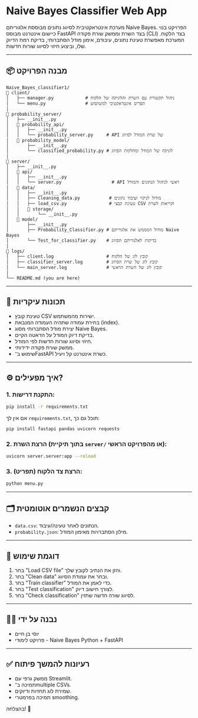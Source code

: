 # Naive Bayes Classifier Web App

מערכת אינטראקטיבית לסיווג נתונים מבוססת אלגוריתם Naive Bayes. הפרויקט בנוי כיישום אינטרנט מבוסס FastAPI בצד השרת וממשק
שורת פקודה (CLI) בצד הלקוח. המערכת מאפשרת טעינת נתונים, עיבודם, אימון מודל הסתברותי, בדיקת רמת הדיוק שלו, וביצוע חיזוי
לסיווג שורות חדשות.

---

## 📦 מבנה הפרויקט

```
Naive_Bayes_classifier1/
📁 client/
│   ├── manager.py            # ניהול תקשורת עם השרת והלוגיקה של הלקוח
│   └── menu.py               # תפריט אינטראקטיבי למשתמש
│
📁 probability_server/
│   ├── __init__.py
│   📁 probability_api/
│   │   ├── __init__.py
│   │   └── probability_server.py     # API של שרת המודל לסיווג
│   📁 probability_model/
│       ├── __init__.py
│       └── classified_probability.py # לוגיקה של המודל ומחלקות הסיווג
│
📁 server/
│   ├── __init__.py
│   📁 api/
│   │   ├── __init__.py
│   │   └── server.py                   # API ראשי לניהול הנתונים והמודל
│   📁 data/
│   │   ├── __init__.py
│   │   ├── Cleaning_data.py           # מודול לניקוי ועיבוד נתונים
│   │   ├── load_csv.py                # טעינת קבצי CSV וקריאות לשרת
│   │   📁 storage/
│   │       └── __init__.py
│   📁 model/
│       ├── __init__.py
│       ├── Probability_Classifier.py # מודול המממש את אלגוריתם Naive Bayes
│       └── Test_for_classifier.py    # בדיקות לאלגוריתם הסיווג
│
📁 logs/
│   ├── client.log                    # קובץ לוג של הלקוח
│   ├── classifier_server.log         # קובץ לוג של שרת הסיווג
│   └── main_server.log               # קובץ לוג של השרת הראשי
│
└── README.md (you are here)
```

---

## 🎯 תכונות עיקריות

- טעינת קובץ CSV ישירות מהמשתמש.
- בחירת עמודה שתהיה העמודה המנבאת (index).
- יצירת מודל הסתברותי מסוג Naive Bayes.
- בדיקת דיוק המודל על הדאטה הקיים.
- חיזוי וסיווג שורות חדשות לפי המודל.
- ממשק שורת פקודה ידידותי.
- שימוש ב־FastAPI כשרת אינטרנט קל ויעיל.

---

## ⚙️ איך מפעילים?

### 1. התקנת דרישות:

```bash
pip install -r requirements.txt
```

אם אין לך `requirements.txt`, תוכל גם כך:

```bash
pip install fastapi pandas uvicorn requests
```

### 2. הרצת השרת (בתוך תיקיית `server/` או מהפרויקט הראשי):

```bash
uvicorn server.server:app --reload
```

### 3. הרצת צד הלקוח (תפריט):

```bash
python menu.py
```

---

## 🗂 קבצים הנשמרים אוטומטית

- `data.csv`: הנתונים לאחר טעינה/עיבוד.
- `probability.json`: מילון הסתברויות מאימון המודל.

---

## 🧪 דוגמת שימוש

1. בחר "Load CSV file" והזן את הנתיב לקובץ שלך.
2. בחר "Clean data" ובחר את עמודת הסיווג.
3. בחר "Train classifier" כדי לאמן את המודל.
4. בחר "Test classification" לצורך חישוב דיוק.
5. בחר "Check classification" לסיווג שורה חדשה שתזין.

---

## 👨‍💻 נבנה על ידי

- יוסי בן חיים
- פרויקט לימודי - Naive Bayes Python + FastAPI

---

## ✅ רעיונות להמשך פיתוח

- ממשק גרפי עם Streamlit.
- תמיכה ב־multiple CSVs.
- שמירת לוג תחזיות ודיוקים.
- תמיכה בפרמטרי smoothing.

בהצלחה! 🚀
